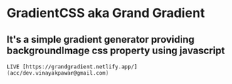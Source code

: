 # GradientCSS aka Grand Gradient
## It's a simple gradient generator providing backgroundImage css property using javascript
`LIVE [https://grandgradient.netlify.app/] (acc/dev.vinayakpawar@gmail.com)` 
